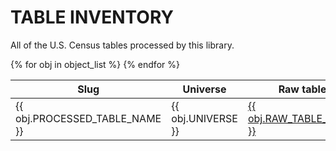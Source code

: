 # TABLE INVENTORY

All of the U.S. Census tables processed by this library.

<table>
<thead>
    <tr>
        <th>Slug</th>
        <th>Universe</th>
        <th>Raw table</th>
    </tr>
</thead>
<tbody>
    {% for obj in object_list %}
        <tr>
            <td>{{ obj.PROCESSED_TABLE_NAME }}</td>
            <td>{{ obj.UNIVERSE }}</td>
            <td><a href="{{ obj.censusreporter_url }}">{{ obj.RAW_TABLE_NAME }}</a></td>
        </tr>
    {% endfor %}
</tbody>
</table>

